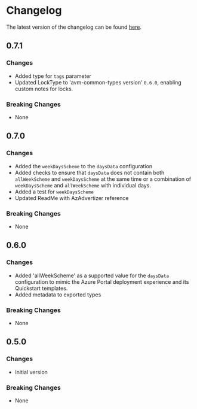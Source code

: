 # Changelog

The latest version of the changelog can be found [here](https://github.com/Azure/bicep-registry-modules/blob/main/avm/res/dev-ops-infrastructure/pool/CHANGELOG.md).

## 0.7.1

### Changes

- Added type for `tags` parameter
- Updated LockType to 'avm-common-types version' `0.6.0`, enabling custom notes for locks.

### Breaking Changes

- None

## 0.7.0

### Changes

- Added the `weekDaysScheme` to the `daysData` configuration
- Added checks to ensure that `daysData` does not contain both `allWeekScheme` and `weekDaysScheme` at the same time or a combination of `weekDaysScheme` and `allWeekScheme` with individual days.
- Added a test for `weekDaysScheme`
- Updated ReadMe with AzAdvertizer reference
### Breaking Changes

- None

## 0.6.0

### Changes

- Added 'allWeekScheme' as a supported value for the `daysData` configuration to mimic the Azure Portal deployment experience and its Quickstart templates.
- Added metadata to exported types

### Breaking Changes

- None

## 0.5.0

### Changes

- Initial version

### Breaking Changes

- None
